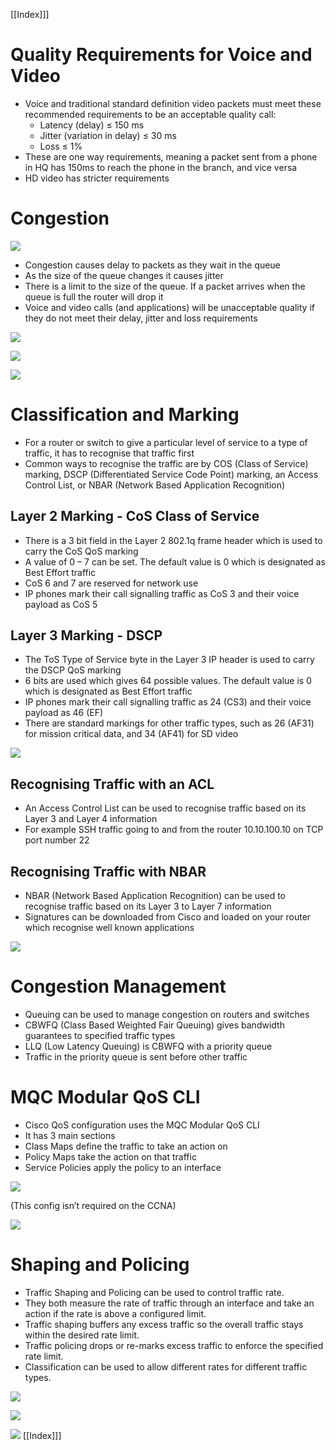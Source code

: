 ﻿[[Index]]]
﻿ 
# **Quality Requirements for Voice and Video**
- Voice and traditional standard definition video packets must meet these recommended requirements to be an acceptable quality call:
  - Latency (delay) ≤ 150 ms
  - Jitter (variation in delay) ≤ 30 ms
  - Loss ≤ 1%
- These are one way requirements, meaning a packet sent from a phone in HQ has 150ms to reach the phone in the branch, and vice versa
- HD video has stricter requirements

# **Congestion**
![](images/QoS/Aspose.Words.c93951a8-85a0-466a-9c04-718f77678a03.001.png)

- Congestion causes delay to packets as they wait in the queue
- As the size of the queue changes it causes jitter
- There is a limit to the size of the queue. If a packet arrives when the queue is full the router will drop it
- Voice and video calls (and applications) will be unacceptable quality if they do not meet their delay, jitter and loss requirements

![](images/QoS/Aspose.Words.c93951a8-85a0-466a-9c04-718f77678a03.002.png)

![](images/QoS/Aspose.Words.c93951a8-85a0-466a-9c04-718f77678a03.003.png)

![](images/QoS/Aspose.Words.c93951a8-85a0-466a-9c04-718f77678a03.004.png)


# **Classification and Marking**
- For a  router or switch to give a particular level of service to a type of traffic, it has to recognise that traffic first
- Common ways to recognise the traffic are by COS (Class of Service) marking, DSCP (Differentiated Service Code Point) marking, an Access Control List, or NBAR (Network Based Application Recognition)

## **Layer 2 Marking - CoS Class of Service**
- There is a 3 bit field in the Layer 2 802.1q frame header which is used to carry the CoS QoS marking
- A value of 0 – 7 can be set. The default value is 0 which is designated as Best Effort traffic
- CoS 6 and 7 are reserved for network use
- IP phones mark their call signalling traffic as CoS 3 and their voice payload as CoS 5
## **Layer 3 Marking - DSCP**
- The ToS Type of Service byte in the Layer 3 IP header is used to carry the DSCP QoS marking
- 6 bits are used which gives 64 possible values. The default value is 0 which is designated as Best Effort traffic
- IP phones mark their call signalling traffic as 24 (CS3) and their voice payload as 46 (EF)
- There are standard markings for other traffic types, such as 26 (AF31) for mission critical data, and 34 (AF41) for SD video

![](images/QoS/Aspose.Words.c93951a8-85a0-466a-9c04-718f77678a03.005.png)

## **Recognising Traffic with an ACL**
- An Access Control List can be used to recognise traffic based on its Layer 3 and Layer 4 information
- For example SSH traffic going to and from the router 10.10.100.10 on TCP port number 22

## Recognising Traffic with NBAR
- NBAR (Network Based Application Recognition) can be used to recognise traffic based on its Layer 3 to Layer 7 information
- Signatures can be downloaded from Cisco and loaded on your router which recognise well known applications

![](images/QoS/Aspose.Words.c93951a8-85a0-466a-9c04-718f77678a03.006.png)



# **Congestion Management**
- Queuing can be used to manage congestion on routers and switches
- CBWFQ (Class Based Weighted Fair Queuing) gives bandwidth guarantees to specified traffic types
- LLQ (Low Latency Queuing) is CBWFQ with a priority queue
- Traffic in the priority queue is sent before other traffic

# **MQC Modular QoS CLI**
- Cisco QoS configuration uses the MQC Modular QoS CLI
- It has 3 main sections
- Class Maps define the traffic to take an action on
- Policy Maps take the action on that traffic
- Service Policies apply the policy to an interface

![](images/QoS/Aspose.Words.c93951a8-85a0-466a-9c04-718f77678a03.007.png)

(This config isn’t required on the CCNA)

![](images/QoS/Aspose.Words.c93951a8-85a0-466a-9c04-718f77678a03.008.png)


# **Shaping and Policing**
- Traffic Shaping and Policing can be used to control traffic rate.
- They both measure the rate of traffic through an interface and take an action if the rate is above a configured limit.
- Traffic shaping buffers any excess traffic so the overall traffic stays within the desired rate limit.
- Traffic policing drops or re-marks excess traffic to enforce the specified rate limit.
- Classification can be used to allow different rates for different traffic types.

![](images/QoS/Aspose.Words.c93951a8-85a0-466a-9c04-718f77678a03.009.png)

![](images/QoS/Aspose.Words.c93951a8-85a0-466a-9c04-718f77678a03.010.png)

![](images/QoS/Aspose.Words.c93951a8-85a0-466a-9c04-718f77678a03.004.png)
[[Index]]]
